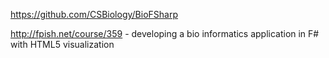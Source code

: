 https://github.com/CSBiology/BioFSharp

http://fpish.net/course/359 - developing a bio informatics application in F# with HTML5 visualization 

